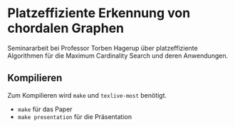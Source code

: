 # Platzeffiziente Erkennung von chordalen Graphen

Seminararbeit bei Professor Torben Hagerup über platzeffiziente Algorithmen für die Maximum Cardinality Search und deren Anwendungen.

## Kompilieren

Zum Kompilieren wird `make` und `texlive-most` benötigt.

* `make` für das Paper
* `make presentation` für die Präsentation

